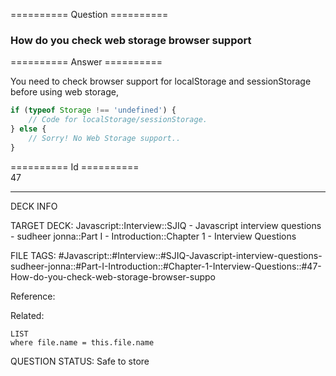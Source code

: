 ========== Question ==========  

### How do you check web storage browser support  

========== Answer ==========  

You need to check browser support for localStorage and sessionStorage before using web storage,

```javascript
if (typeof Storage !== 'undefined') {
    // Code for localStorage/sessionStorage.
} else {
    // Sorry! No Web Storage support..
}
```

========== Id ==========  
47

---

DECK INFO

TARGET DECK: Javascript::Interview::SJIQ - Javascript interview questions - sudheer jonna::Part I - Introduction::Chapter 1 - Interview Questions

FILE TAGS: #Javascript::#Interview::#SJIQ-Javascript-interview-questions-sudheer-jonna::#Part-I-Introduction::#Chapter-1-Interview-Questions::#47-How-do-you-check-web-storage-browser-suppo

Reference:

Related:

```dataview
LIST
where file.name = this.file.name
```

QUESTION STATUS: Safe to store
